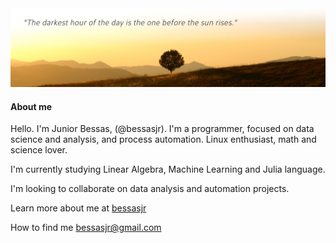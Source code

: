 <img src="https://github.com/bessasjr/bessasjr/blob/main/banner_05.jpg">

<h4>About me</h4>

Hello. I'm Junior Bessas, (@bessasjr). I'm a programmer, focused on data science and analysis, and process automation. Linux enthusiast, math and science lover.

I'm currently studying Linear Algebra, Machine Learning and Julia language.

I'm looking to collaborate on data analysis and automation projects.

Learn more about me at <a href="https://biolink.ee/bessasjr/" target="_blank">bessasjr</a> 

How to find me bessasjr@gmail.com


<!---
<br>
<h4>Languages and Tools</h4>
<div>
  <img src="https://img.shields.io/badge/Python-FFD43B?style=for-the-badge&logo=python&logoColor=blue" />
  <img src="https://img.shields.io/badge/Pandas-2C2D72?style=for-the-badge&logo=pandas&logoColor=white" />
  <img src="https://img.shields.io/badge/Numpy-777BB4?style=for-the-badge&logo=numpy&logoColor=white" />
  <img src="https://img.shields.io/badge/Plotly-239120?style=for-the-badge&logo=plotly&logoColor=white" />
  <img src="https://img.shields.io/badge/Selenium-43B02A?style=for-the-badge&logo=Selenium&logoColor=white" />
  
</div>
--->

<!---
<img src="https://hits.seeyoufarm.com/api/count/incr/badge.svg?url=https%3A%2F%2Fgithub.com%2Fbessasjr1212%2Fhit-counter" />
<img src="https://github-readme-stats.vercel.app/api?username=bessasjr" />
[![Top Langs](https://github-readme-stats.vercel.app/api/top-langs/?username=bessasjr&layout=compact)](https://github.com/bessasjr/github-readme-stats)
--->

<!---
bessasjr/bessasjr is a ✨ special ✨ repository because its `README.md` (this file) appears on your GitHub profile.
You can click the Preview link to take a look at your changes.
--->
